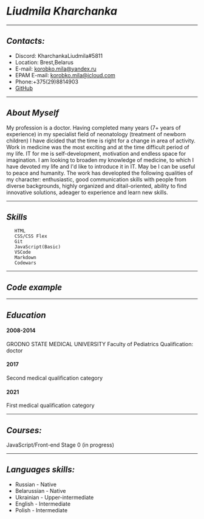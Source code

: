 # ___Liudmila Kharchanka___
___
## _Contacts:_
+ Discord: KharchankaLiudmila#5811
+ Location: Brest,Belarus
+ E-mail: korobko.mila@yandex.ru
+ EPAM E-mail: korobko.mila@icloud.com 
+ Phone:+375(29)8814903
+ [GitHub](https://github.com/KharchankaLiudmila)
___
## _About Myself_
My profession is a doctor. Having completed many years (7+ years of experience) in my specialist field of neonatology (treatment of newborn children) I have dicided that the time is right for a change in area of activity. Work in medicine was the most exciting and at the time difficult period of my life.
IT for me is self-development, motivation and endless space for imagination.
I am looking to broaden my knowledge of medicine, to which I have devoted my life and I'd like to introduce it in IT. May be I can be useful to peace and humanity.
The work has developted the following qualities of my character: enthusiastic, good communication skills with people from diverse backgrounds, highly organized and ditail-oriented, ability to find innovative solutions, adeager to experience and learn new skills.
___
## _Skills_

       HTML 
       CSS/CSS Flex
       Git
       JavaScript(Basic)
       VSCode
       Markdown 
       Codewars 
___
## _Code example_

___
## _Education_
#### 2008-2014 
 GRODNO STATE MEDICAL UNIVERSITY
Faculty of Pediatrics
Qualification: doctor
#### 2017
 Second medical qualification category
 #### 2021
 First medical qualification category
 ___
## _Courses:_
 JavaScript/Front-end Stage 0 (in progress)
 ___
## _Languages skills:_
+ Russian - Native
+ Belarussian - Native
+ Ukrainian - Upper-intermediate
+ English - Intermediate
+ Polish - Intermediate